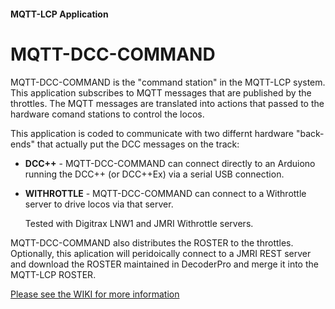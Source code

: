 #### MQTT-LCP Application

# MQTT-DCC-COMMAND

MQTT-DCC-COMMAND is the "command station" in the MQTT-LCP system.  This application subscribes to
MQTT messages that are published by the throttles.  The MQTT messages are translated into actions that passed to the hardware comand stations to control the locos.

This application is coded to communicate with two differnt hardware "back-ends" that actually put the DCC messages on the track:

* **DCC++** - MQTT-DCC-COMMAND can connect directly to an Arduiono running the DCC++ (or DCC++Ex) via
        a serial USB connection.

* **WITHROTTLE** - MQTT-DCC-COMMAND can connect to a Withrottle server to drive locos via that server.

    Tested with Digitrax LNW1 and JMRI Withrottle servers.

MQTT-DCC-COMMAND also distributes the ROSTER to the throttles. Optionally, this aplication will peridoically
connect to a JMRI REST server and download the ROSTER maintained in DecoderPro and merge it into the MQTT-LCP ROSTER.

[Please see the WIKI for more information](https://github.com/rphughespa/mqtt-lcp/wiki)
